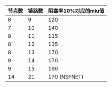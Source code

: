|节点数|链路数|阻塞率10%对应的miu值|
|:----|:----|:----|
|6|9|120|
|7|10|140|
|8|11|115|
|8|12|135|
|8|13|170|
|9|14|170|
|9|15|190|
|14|21|170 (NSFNET)|